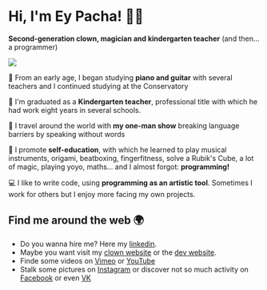 # Hi, I'm Ey Pacha! 👋🏽
**Second-generation clown, magician and kindergarten teacher** (and then... a programmer)

<a href="https://eypacha.com"><img src="https://eypacha.com/img/0.jpg"></a>

🎹 From an early age, I began studying **piano and guitar** with several teachers and I continued studying at the Conservatory

👶 I'm graduated as a **Kindergarten teacher**, professional title with which he had work eight years in several schools.

🎪 I travel around the world with **my one-man show** breaking language barriers by speaking without words 

📖 I promote **self-education**, with which he learned to play  musical instruments, origami, beatboxing, fingerfitness, solve a Rubik's Cube, a lot of magic, playing yoyo, maths... and I almost forgot: **programming!**

💻 I like to write code, using **programming as an artistic tool**. Sometimes I work for others but I enjoy more facing my own projects.

## Find me around the web 🌍
- Do you wanna hire me? Here my [linkedin](https://www.linkedin.com/in/eypacha/).
- Maybe you want visit my [clown website](https://eypacha.com) or the [dev website](https://dev.eypacha.com).
- Finde some videos on [Vimeo](https://www.vimeo.com/eypacha) or [YouTube](https://youtube.com/eypacha)
- Stalk some pictures on [Instagram](https://instagram.com/eypacha) or discover not so much activity on [Facebook](https://facebook.com/eypacha) or even [VK](https://vk.com/eypacha)
